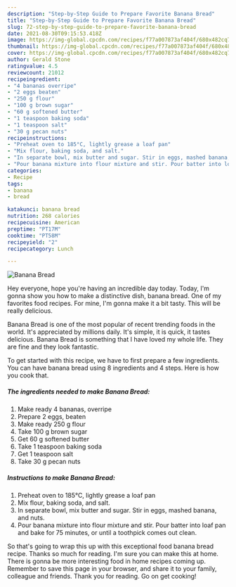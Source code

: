 ```yaml
---
description: "Step-by-Step Guide to Prepare Favorite Banana Bread"
title: "Step-by-Step Guide to Prepare Favorite Banana Bread"
slug: 72-step-by-step-guide-to-prepare-favorite-banana-bread
date: 2021-08-30T09:15:53.418Z
image: https://img-global.cpcdn.com/recipes/f77a007873af404f/680x482cq70/banana-bread-recipe-main-photo.jpg
thumbnail: https://img-global.cpcdn.com/recipes/f77a007873af404f/680x482cq70/banana-bread-recipe-main-photo.jpg
cover: https://img-global.cpcdn.com/recipes/f77a007873af404f/680x482cq70/banana-bread-recipe-main-photo.jpg
author: Gerald Stone
ratingvalue: 4.5
reviewcount: 21012
recipeingredient:
- "4 bananas overripe"
- "2 eggs beaten"
- "250 g flour"
- "100 g brown sugar"
- "60 g softened butter"
- "1 teaspoon baking soda"
- "1 teaspoon salt"
- "30 g pecan nuts"
recipeinstructions:
- "Preheat oven to 185°C, lightly grease a loaf pan"
- "Mix flour, baking soda, and salt."
- "In separate bowl, mix butter and sugar. Stir in eggs, mashed banana, and nuts."
- "Pour banana mixture into flour mixture and stir. Pour batter into loaf pan and bake for 75 minutes, or until a toothpick comes out clean."
categories:
- Recipe
tags:
- banana
- bread

katakunci: banana bread 
nutrition: 268 calories
recipecuisine: American
preptime: "PT17M"
cooktime: "PT58M"
recipeyield: "2"
recipecategory: Lunch

---
```



![Banana Bread](https://img-global.cpcdn.com/recipes/f77a007873af404f/680x482cq70/banana-bread-recipe-main-photo.jpg)

Hey everyone, hope you're having an incredible day today. Today, I'm gonna show you how to make a distinctive dish, banana bread. One of my favorites food recipes. For mine, I'm gonna make it a bit tasty. This will be really delicious.

Banana Bread is one of the most popular of recent trending foods in the world. It's appreciated by millions daily. It's simple, it is quick, it tastes delicious. Banana Bread is something that I have loved my whole life. They are fine and they look fantastic.




To get started with this recipe, we have to first prepare a few ingredients. You can have banana bread using 8 ingredients and 4 steps. Here is how you cook that.

<!--inarticleads1-->

##### The ingredients needed to make Banana Bread:

1. Make ready 4 bananas, overripe
1. Prepare 2 eggs, beaten
1. Make ready 250 g flour
1. Take 100 g brown sugar
1. Get 60 g softened butter
1. Take 1 teaspoon baking soda
1. Get 1 teaspoon salt
1. Take 30 g pecan nuts




<!--inarticleads2-->

##### Instructions to make Banana Bread:

1. Preheat oven to 185°C, lightly grease a loaf pan
1. Mix flour, baking soda, and salt.
1. In separate bowl, mix butter and sugar. Stir in eggs, mashed banana, and nuts.
1. Pour banana mixture into flour mixture and stir. Pour batter into loaf pan and bake for 75 minutes, or until a toothpick comes out clean.




So that's going to wrap this up with this exceptional food banana bread recipe. Thanks so much for reading. I'm sure you can make this at home. There is gonna be more interesting food in home recipes coming up. Remember to save this page in your browser, and share it to your family, colleague and friends. Thank you for reading. Go on get cooking!
